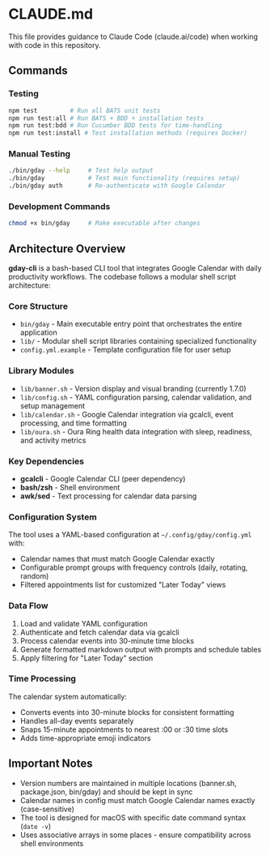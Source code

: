 # CLAUDE.md

This file provides guidance to Claude Code (claude.ai/code) when working with code in this repository.

## Commands

### Testing
```bash
npm test         # Run all BATS unit tests
npm run test:all # Run BATS + BDD + installation tests
npm run test:bdd # Run Cucumber BDD tests for time-handling
npm run test:install # Test installation methods (requires Docker)
```

### Manual Testing
```bash
./bin/gday --help     # Test help output
./bin/gday            # Test main functionality (requires setup)
./bin/gday auth       # Re-authenticate with Google Calendar
```

### Development Commands
```bash
chmod +x bin/gday     # Make executable after changes
```

## Architecture Overview

**gday-cli** is a bash-based CLI tool that integrates Google Calendar with daily productivity workflows. The codebase follows a modular shell script architecture:

### Core Structure
- `bin/gday` - Main executable entry point that orchestrates the entire application
- `lib/` - Modular shell script libraries containing specialized functionality
- `config.yml.example` - Template configuration file for user setup

### Library Modules
- `lib/banner.sh` - Version display and visual branding (currently 1.7.0)
- `lib/config.sh` - YAML configuration parsing, calendar validation, and setup management
- `lib/calendar.sh` - Google Calendar integration via gcalcli, event processing, and time formatting
- `lib/oura.sh` - Oura Ring health data integration with sleep, readiness, and activity metrics

### Key Dependencies
- **gcalcli** - Google Calendar CLI (peer dependency)
- **bash/zsh** - Shell environment
- **awk/sed** - Text processing for calendar data parsing

### Configuration System
The tool uses a YAML-based configuration at `~/.config/gday/config.yml` with:
- Calendar names that must match Google Calendar exactly
- Configurable prompt groups with frequency controls (daily, rotating, random)
- Filtered appointments list for customized "Later Today" views

### Data Flow
1. Load and validate YAML configuration
2. Authenticate and fetch calendar data via gcalcli
3. Process calendar events into 30-minute time blocks
4. Generate formatted markdown output with prompts and schedule tables
5. Apply filtering for "Later Today" section

### Time Processing
The calendar system automatically:
- Converts events into 30-minute blocks for consistent formatting
- Handles all-day events separately
- Snaps 15-minute appointments to nearest :00 or :30 time slots
- Adds time-appropriate emoji indicators

## Important Notes

- Version numbers are maintained in multiple locations (banner.sh, package.json, bin/gday) and should be kept in sync
- Calendar names in config must match Google Calendar names exactly (case-sensitive)
- The tool is designed for macOS with specific date command syntax (`date -v`)
- Uses associative arrays in some places - ensure compatibility across shell environments
